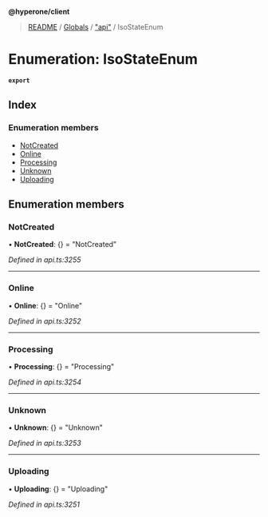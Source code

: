 **@hyperone/client**

> [README](../README.md) / [Globals](../globals.md) / ["api"](../modules/_api_.md) / IsoStateEnum

# Enumeration: IsoStateEnum

**`export`** 

## Index

### Enumeration members

* [NotCreated](_api_.isostateenum.md#notcreated)
* [Online](_api_.isostateenum.md#online)
* [Processing](_api_.isostateenum.md#processing)
* [Unknown](_api_.isostateenum.md#unknown)
* [Uploading](_api_.isostateenum.md#uploading)

## Enumeration members

### NotCreated

•  **NotCreated**: {} = "NotCreated"

*Defined in api.ts:3255*

___

### Online

•  **Online**: {} = "Online"

*Defined in api.ts:3252*

___

### Processing

•  **Processing**: {} = "Processing"

*Defined in api.ts:3254*

___

### Unknown

•  **Unknown**: {} = "Unknown"

*Defined in api.ts:3253*

___

### Uploading

•  **Uploading**: {} = "Uploading"

*Defined in api.ts:3251*
